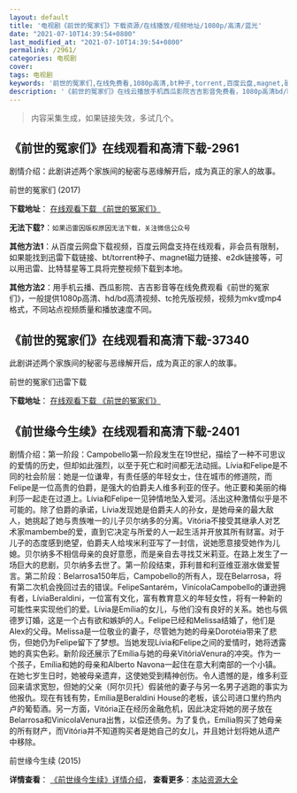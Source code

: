 ```yaml
---
layout: default
title: '电视剧《前世的冤家们》下载资源/在线播放/视频地址/1080p/高清/蓝光'
date: "2021-07-10T14:39:54+0800"
last_modified_at: "2021-07-10T14:39:54+0800"
permalink: /2961/
categories: 电视剧
cover:
tags: 电视剧
keywords: '前世的冤家们,在线免费看,1080p高清,bt种子,torrent,百度云盘,magnet,磁力链,迅雷下载资源'
description: '《前世的冤家们》在线云播放手机西瓜影院吉吉影音免费看，1080p高清bd/hd未删减完整版和tc抢先枪版，mkv/mp4格式，附带bt/torrent种子、magnet/磁力链、百度云盘、网盘资源迅雷下载链接'
---
```


>内容采集生成，如果链接失效，多试几个。


## 《前世的冤家们》在线观看和高清下载-2961

剧情介绍：此剧讲述两个家族间的秘密与恶缘解开后，成为真正的家人的故事。


前世的冤家们 (2017)

**下载地址**： [在线观看下载 《前世的冤家们》](https://www.btbtdy.me/btdy/dy11879.html) 


**无法下载?**：`如果迅雷因版权原因无法下载，关注微信公众号 `

**其他方法1**：从百度云网盘下载视频，百度云网盘支持在线观看，非会员有限制，如果能找到迅雷下载链接、bt/torrent种子、magnet磁力链接、e2dk链接等，可以用迅雷、比特彗星等工具将完整视频下载到本地。

**其他方法2**：用手机云播、西瓜影院、吉吉影音等在线免费观看《前世的冤家们》，一般提供1080p高清、hd/bd高清视频、tc抢先版视频，视频为mkv或mp4格式，不同站点视频质量和播放速度不同。


## 《前世的冤家们》在线观看和高清下载-37340

此剧讲述两个家族间的秘密与恶缘解开后，成为真正的家人的故事。


前世的冤家们迅雷下载

**下载地址**： [在线观看下载 《前世的冤家们》](https://www.993dy.com//vod-detail-id-28347.html) 


## 《前世缘今生续》在线观看和高清下载-2401

剧情介绍：第一阶段：Campobello第一阶段发生在19世纪，描绘了一种不可思议的爱情的历史，但却如此强烈，以至于死亡和时间都无法动摇。Lívia和Felipe是不同的社会阶层：她是一位谦卑，有责任感的年轻女士，住在城市的修道院，而Felipe是一位高贵的伯爵，是强大的伯爵夫人维多利亚的侄子。他正要和美丽的梅利莎一起走在过道上。Lívia和Felipe一见钟情地坠入爱河。活出这种激情似乎是不可能的。除了伯爵的承诺，Lívia发现她是伯爵夫人的孙女，是她母亲的最大敌人，她挑起了她与贵族唯一的儿子贝尔纳多的分离。Vitória不接受其继承人对艺术家mambembe的爱，直到它决定与所爱的人一起生活并开放其所有财富。对于儿子的态度感到绝望，伯爵夫人给埃米利亚写了一封信，说她愿意接受她作为儿媳。贝尔纳多不相信母亲的良好意愿，而是亲自去寻找艾米莉亚。在路上发生了一场巨大的悲剧，贝尔纳多去世了。第一阶段结束，菲利普和利亚维亚溺水做爱誓言。第二阶段：Belarrosa150年后，Campobello的所有人，现在Belarrosa，将有第二次机会挽回过去的错误。FelipeSantarém，VinícolaCampobello的谦逊拥有者，LíviaBeraldini，一位富有文化，富有教育意义的年轻女性，将有一种新的可能性来实现他们的爱。Lívia是Emília的女儿，与他们没有良好的关系。她也与佩德罗订婚，这是一个占有欲和嫉妒的人。Felipe已经和Melissa结婚了，他们是Alex的父母。Melissa是一位敬业的妻子，尽管她为她的母亲Dorotéia带来了悲伤，但她仍为Felipe留下了梦想。当她发现Lívia和Felipe之间的爱情时，她将透露她的真实色彩。新阶段还展示了Emília与她的母亲VitóriaVenura的冲突。作为一个孩子，Emília和她的母亲和Alberto Navona一起住在意大利南部的一个小镇。在她七岁生日时，她被母亲遗弃，这使她受到精神创伤。令人遗憾的是，维多利亚回来请求宽恕，但她的父亲（阿尔贝托）假装他的妻子与另一名男子逃跑的事实为他报仇。现在有钱有势，Emília是Beraldini House的老板，该公司进口里约热内卢的葡萄酒。另一方面，Vitória正在经历金融危机，因此决定将她的房子放在Belarrosa和VinícolaVenura出售，以偿还债务。为了复仇，Emília购买了她母亲的所有财产，而Vitória并不知道购买者是她自己的女儿，并且她计划将她从遗产中移除。


前世缘今生续 (2015)

**详情查看**： [《前世缘今生续》详情介绍](/movie/2401/)， **查看更多**：[本站资源大全](/movie/t/all/)

